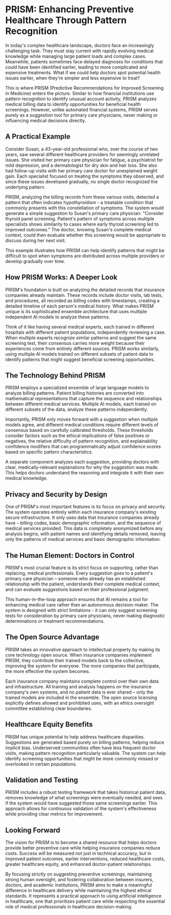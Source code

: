 # PRISM: Enhancing Preventive Healthcare Through Pattern Recognition

In today's complex healthcare landscape, doctors face an increasingly challenging task. They must stay current with rapidly evolving medical knowledge while managing large patient loads and complex cases. Meanwhile, patients sometimes face delayed diagnoses for conditions that could have been identified earlier, leading to more complicated and expensive treatments. What if we could help doctors spot potential health issues earlier, when they're simpler and less expensive to treat?

This is where PRISM (Predictive Recommendations for Improved Screening in Medicine) enters the picture. Similar to how financial institutions use pattern recognition to identify unusual account activity, PRISM analyzes medical billing data to identify opportunities for beneficial health screenings. However, unlike automated financial systems, PRISM serves purely as a suggestion tool for primary care physicians, never making or influencing medical decisions directly.

## A Practical Example

Consider Susan, a 43-year-old professional who, over the course of two years, saw several different healthcare providers for seemingly unrelated issues. She visited her primary care physician for fatigue, a psychiatrist for mild depression, and a dermatologist for dry skin and hair loss. She also had follow-up visits with her primary care doctor for unexplained weight gain. Each specialist focused on treating the symptoms they observed, and since these issues developed gradually, no single doctor recognized the underlying pattern.

PRISM, analyzing the billing records from these various visits, detected a pattern that often indicates hypothyroidism - a treatable condition that commonly presents with this constellation of symptoms. The system would generate a simple suggestion to Susan's primary care physician: "Consider thyroid panel screening. Patient's pattern of symptoms across multiple specialists shows similarity to cases where early thyroid screening led to improved outcomes." The doctor, knowing Susan's complete medical context, could then evaluate whether this screening would be appropriate to discuss during her next visit.

This example illustrates how PRISM can help identify patterns that might be difficult to spot when symptoms are distributed across multiple providers or develop gradually over time.

## How PRISM Works: A Deeper Look

PRISM's foundation is built on analyzing the detailed records that insurance companies already maintain. These records include doctor visits, lab tests, and procedures, all recorded as billing codes with timestamps, creating a detailed timeline of each person's medical history. What makes PRISM unique is its sophisticated ensemble architecture that uses multiple independent AI models to analyze these patterns.

Think of it like having several medical experts, each trained in different hospitals with different patient populations, independently reviewing a case. When multiple experts recognize similar patterns and suggest the same screening test, their consensus carries more weight because their experiences come from entirely different sources. PRISM works similarly, using multiple AI models trained on different subsets of patient data to identify patterns that might suggest beneficial screening opportunities.

## The Technology Behind PRISM

PRISM employs a specialized ensemble of large language models to analyze billing patterns. Patient billing histories are converted into mathematical representations that capture the sequence and relationships between different medical services. Multiple AI models, each trained on different subsets of the data, analyze these patterns independently.

Importantly, PRISM only moves forward with a suggestion when multiple models agree, and different medical conditions require different levels of consensus based on carefully calibrated thresholds. These thresholds consider factors such as the ethical implications of false positives or negatives, the relative difficulty of pattern recognition, and explainability confidence modifiers that can programmatically adjust confidence scores based on specific pattern characteristics.

A separate component analyzes each suggestion, providing doctors with clear, medically-relevant explanations for why the suggestion was made. This helps doctors understand the reasoning and integrate it with their own medical knowledge.

## Privacy and Security by Design

One of PRISM's most important features is its focus on privacy and security. The system operates entirely within each insurance company's existing secure infrastructure. It only uses data that insurance companies already have – billing codes, basic demographic information, and the sequence of medical services provided. This data is completely anonymized before any analysis begins, with patient names and identifying details removed, leaving only the patterns of medical services and basic demographic information.

## The Human Element: Doctors in Control

PRISM's most crucial feature is its strict focus on supporting, rather than replacing, medical professionals. Every suggestion goes to a patient's primary care physician – someone who already has an established relationship with the patient, understands their complete medical context, and can evaluate suggestions based on their professional judgment.

This human-in-the-loop approach ensures that AI remains a tool for enhancing medical care rather than an autonomous decision-maker. The system is designed with strict limitations - it can only suggest screening tests for consideration by primary care physicians, never making diagnostic determinations or treatment recommendations.

## The Open Source Advantage

PRISM takes an innovative approach to intellectual property by making its core technology open source. When insurance companies implement PRISM, they contribute their trained models back to the collective, improving the system for everyone. The more companies that participate, the more effective the system becomes.

Each insurance company maintains complete control over their own data and infrastructure. All training and analysis happens on the insurance company's own systems, and no patient data is ever shared – only the trained models are included in the ensemble. The open source licensing explicitly defines allowed and prohibited uses, with an ethics oversight committee establishing clear boundaries.

## Healthcare Equity Benefits

PRISM has unique potential to help address healthcare disparities. Suggestions are generated based purely on billing patterns, helping reduce implicit bias. Underserved communities often have less frequent doctor visits, making pattern recognition particularly valuable. The system can help identify screening opportunities that might be more commonly missed or overlooked in certain populations.

## Validation and Testing

PRISM includes a robust testing framework that takes historical patient data, removes knowledge of what screenings were eventually needed, and sees if the system would have suggested those same screenings earlier. This approach allows for continuous validation of the system's effectiveness while providing clear metrics for improvement.

## Looking Forward

The vision for PRISM is to become a shared resource that helps doctors provide better preventive care while helping insurance companies reduce costs. Success will be measured not just in technical accuracy, but in improved patient outcomes, earlier interventions, reduced healthcare costs, greater healthcare equity, and enhanced doctor-patient relationships.

By focusing strictly on suggesting preventive screenings, maintaining strong human oversight, and fostering collaboration between insurers, doctors, and academic institutions, PRISM aims to make a meaningful difference in healthcare delivery while maintaining the highest ethical standards. It represents a practical approach to using artificial intelligence in healthcare, one that prioritizes patient care while respecting the essential role of medical professionals in healthcare decision-making.